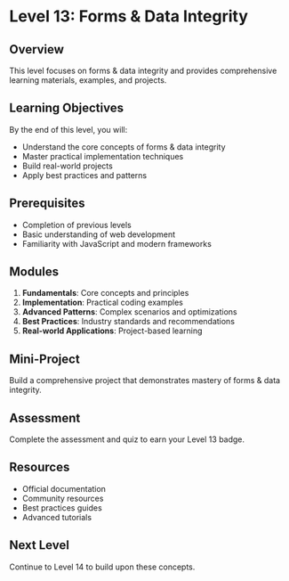 # Level 13: Forms & Data Integrity

## Overview
This level focuses on forms & data integrity and provides comprehensive learning materials, examples, and projects.

## Learning Objectives
By the end of this level, you will:
- Understand the core concepts of forms & data integrity
- Master practical implementation techniques
- Build real-world projects
- Apply best practices and patterns

## Prerequisites
- Completion of previous levels
- Basic understanding of web development
- Familiarity with JavaScript and modern frameworks

## Modules
1. **Fundamentals**: Core concepts and principles
2. **Implementation**: Practical coding examples
3. **Advanced Patterns**: Complex scenarios and optimizations
4. **Best Practices**: Industry standards and recommendations
5. **Real-world Applications**: Project-based learning

## Mini-Project
Build a comprehensive project that demonstrates mastery of forms & data integrity.

## Assessment
Complete the assessment and quiz to earn your Level 13 badge.

## Resources
- Official documentation
- Community resources
- Best practices guides
- Advanced tutorials

## Next Level
Continue to Level 14 to build upon these concepts.
